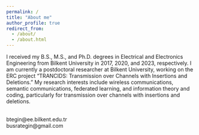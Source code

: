 ```yaml
---
permalink: /
title: "About me"
author_profile: true
redirect_from: 
  - /about/
  - /about.html
---
```


I received my B.S., M.S., and Ph.D. degrees in Electrical and Electronics Engineering from Bilkent University in 2017, 2020, and 2023, respectively. I am currently a postdoctoral researcher at Bilkent University, working on the ERC project “TRANCIDS: Transmission over Channels with Insertions and Deletions.” My research interests include wireless communications, semantic communications, federated learning, and information theory and coding, particularly for transmission over channels with insertions and deletions.

<br>
btegin@ee.bilkent.edu.tr <br>
busrategin@gmail.com
